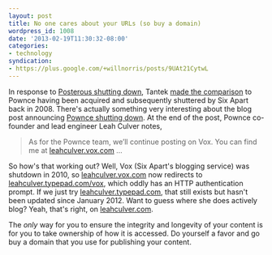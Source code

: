 ```yaml
---
layout: post
title: No one cares about your URLs (so buy a domain)
wordpress_id: 1008
date: '2013-02-19T11:30:32-08:00'
categories:
- technology
syndication:
- https://plus.google.com/+willnorris/posts/9UAt21CytwL
---
```

In response to [Posterous shutting down][], Tantek [made the comparison][tantek-comparison] to Pownce having been acquired and subsequently shuttered by Six Apart back in 2008.  There's actually something very interesting about the blog post announcing [Pownce shutting down][].  At the end of the post, Pownce co-founder and lead engineer Leah Culver notes,

> As for the Pownce team, we’ll continue posting on Vox. You can find me at [leahculver.vox.com][] ...

So how's that working out?  Well, Vox (Six Apart's blogging service) was shutdown in 2010, so [leahculver.vox.com][] now redirects to [leahculver.typepad.com/vox][], which oddly has an HTTP authentication prompt.  If we just try [leahculver.typepad.com][], that still exists but hasn't been updated since January 2012.  Want to guess where she does actively blog?  Yeah, that's right, on [leahculver.com][].

The *only* way for you to ensure the integrity and longevity of your content is for you to take ownership of how it is accessed.  Do yourself a favor and go buy a domain that you use for publishing your content.

[Posterous shutting down]: http://blog.posterous.com/thanks-from-posterous
[tantek-comparison]: http://tantek.com/2013/046/t1/sixapart-twitter-pownce-posterous-ownyourdata
[Pownce shutting down]: http://blog.pownce.com/2008/12/01/goodbye-pownce-hello-six-apart/
[leahculver.vox.com]: http://leahculver.vox.com/
[leahculver.typepad.com/vox]: http://leahculver.typepad.com/vox
[leahculver.typepad.com]: http://leahculver.typepad.com/
[leahculver.com]: http://leahculver.com/

